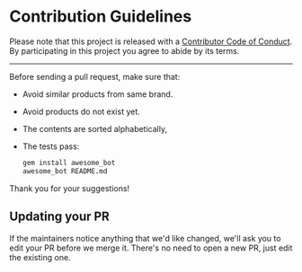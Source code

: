 # Contribution Guidelines

Please note that this project is released with a
[Contributor Code of Conduct](CODE_OF_CONDUCT.md). By participating in this
project you agree to abide by its terms.

---

Before sending a pull request, make sure that:

- Avoid similar products from same brand.
- Avoid products do not exist yet.
- The contents are sorted alphabetically,
- The tests pass:

  ```bash
  gem install awesome_bot
  awesome_bot README.md
  ```

Thank you for your suggestions!

## Updating your PR
If the maintainers notice anything that we'd like changed, we'll ask you to
edit your PR before we merge it. There's no need to open a new PR, just edit
the existing one.
